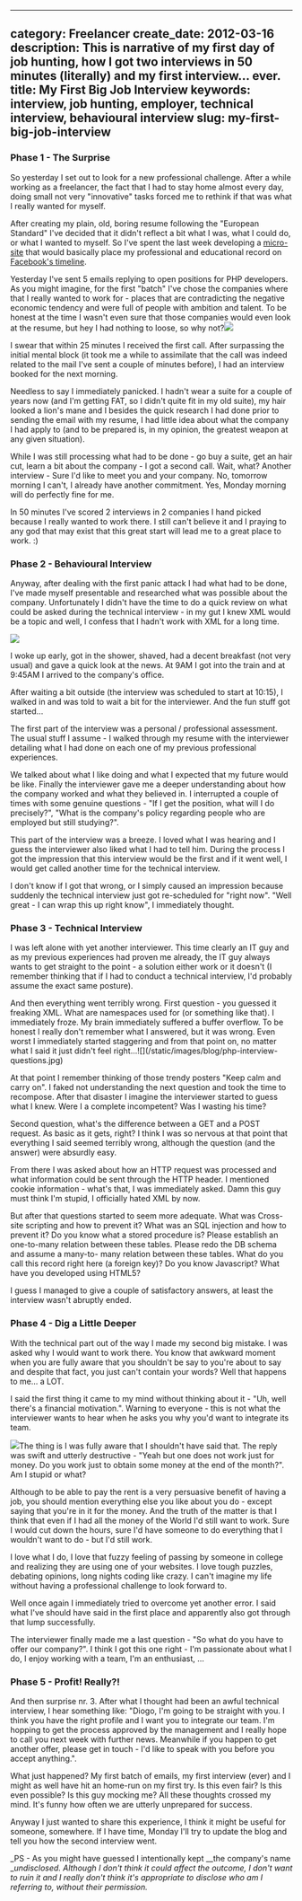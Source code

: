 ----
category: Freelancer
create_date: 2012-03-16
description: This is narrative of my first day of job hunting, how I got two interviews in 50 minutes (literally) and my first interview... ever. 
title: My First Big Job Interview
keywords: interview, job hunting, employer, technical interview, behavioural interview
slug: my-first-big-job-interview
----

### Phase 1 - The Surprise

So yesterday I set out to look for a new professional challenge. After a while
working as a freelancer, the fact that I had to stay home almost every day,
doing small not very "innovative" tasks forced me to rethink if that was what
I really wanted for myself.

After creating my plain, old, boring resume following the "European Standard"
I've decided that it didn't reflect a bit what I was, what I could do, or what
I wanted to myself. So I've spent the last week developing a [micro-
site](http://cv.diogoosorio.com) that would basically place my professional
and educational record on [Facebook's timeline](http://cv.diogoosorio.com).

Yesterday I've sent 5 emails replying to open positions for PHP developers. As
you might imagine, for the first "batch" I've chose the companies where that I
really wanted to work for - places that are contradicting the negative
economic tendency and were full of people with ambition and talent. To be
honest at the time I wasn't even sure that those companies would even look at
the resume, but hey I had nothing to loose, so why
not?![](/static/images/blog/surprised.jpg)

I swear that within 25 minutes I received the first call. After surpassing the
initial mental block (it took me a while to assimilate that the call was
indeed related to the mail I've sent a couple of minutes before), I had an
interview booked for the next morning.

Needless to say I immediately panicked. I hadn't wear a suite for a couple of
years now (and I'm getting FAT, so I didn't quite fit in my old suite), my
hair looked a lion's mane and I besides the quick research I had done prior to
sending the email with my resume, I had little idea about what the company I
had apply to (and to be prepared is, in my opinion, the greatest weapon at any
given situation).

While I was still processing what had to be done - go buy a suite, get an hair
cut, learn a bit about the company - I got a second call. Wait, what? Another
interview - Sure I'd like to meet you and your company. No, tomorrow morning I
can't, I already have another commitment. Yes, Monday morning will do
perfectly fine for me.

In 50 minutes I've scored 2 interviews in 2 companies I hand picked because I
really wanted to work there. I still can't believe it and I praying to any god
that may exist that this great start will lead me to a great place to work. :)

### Phase 2 - Behavioural Interview

Anyway, after dealing with the first panic attack I had what had to be done,
I've made myself presentable and researched what was possible about the
company. Unfortunately I didn't have the time to do a quick review on what
could be asked during the technical interview - in my gut I knew XML would be
a topic and well, I confess that I hadn't work with XML for a long time.

![](/static/images/blog/int.gif)

I woke up early, got in the shower, shaved, had a decent breakfast (not very
usual) and gave a quick look at the news. At 9AM I got into the train and at
9:45AM I arrived to the company's office.

After waiting a bit outside (the interview was scheduled to start at 10:15), I
walked in and was told to wait a bit for the interviewer. And the fun stuff
got started...

The first part of the interview was a personal / professional assessment. The
usual stuff I assume - I walked through my resume with the interviewer
detailing what I had done on each one of my previous professional experiences.

We talked about what I like doing and what I expected that my future would be
like. Finally the interviewer gave me a deeper understanding about how the
company worked and what they believed in. I interrupted a couple of times with
some genuine questions - "If I get the position, what will I do precisely?",
"What is the company's policy regarding people who are employed but still
studying?".

This part of the interview was a breeze. I loved what I was hearing and I
guess the interviewer also liked what I had to tell him. During the process I
got the impression that this interview would be the first and if it went well,
I would get called another time for the technical interview.

I don't know if I got that wrong, or I simply caused an impression because
suddenly the technical interview just got re-scheduled for "right now". "Well
great - I can wrap this up right know", I immediately thought.

### Phase 3 - Technical Interview

I was left alone with yet another interviewer. This time clearly an IT guy and
as my previous experiences had proven me already, the IT guy always wants to
get straight to the point - a solution either work or it doesn't (I remember
thinking that if I had to conduct a technical interview, I'd probably assume
the exact same posture).

And then everything went terribly wrong. First question - you guessed it
freaking XML. What are namespaces used for (or something like that). I
immediately froze. My brain immediately suffered a buffer overflow. To be
honest I really don't remember what I answered, but it was wrong. Even worst I
immediately started staggering and from that point on, no matter what I said
it just didn't feel right...![](/static/images/blog/php-interview-
questions.jpg)

At that point I remember thinking of those trendy posters "Keep calm and carry
on". I faked not understanding the next question and took the time to
recompose. After that disaster I imagine the interviewer started to guess what
I knew. Were I a complete incompetent? Was I wasting his time?

Second question, what's the difference between a GET and a POST request. As
basic as it gets, right? I think I was so nervous at that point that
everything I said seemed terribly wrong, although the question (and the
answer) were absurdly easy.

From there I was asked about how an HTTP request was processed and what
information could be sent through the HTTP header. I mentioned cookie
information - what's that, I was immediately asked. Damn this guy must think
I'm stupid, I officially hated XML by now.

But after that questions started to seem more adequate. What was Cross-site
scripting and how to prevent it? What was an SQL injection and how to prevent
it? Do you know what a stored procedure is? Please establish an one-to-many
relation between these tables. Please redo the DB schema and assume a many-to-
many relation between these tables. What do you call this record right here (a
foreign key)? Do you know Javascript? What have you developed using HTML5?

I guess I managed to give a couple of satisfactory answers, at least the
interview wasn't abruptly ended.

### Phase 4 - Dig a Little Deeper

With the technical part out of the way I made my second big mistake. I was
asked why I would want to work there. You know that awkward moment when you
are fully aware that you shouldn't be say to you're about to say and despite
that fact, you just can't contain your words? Well that happens to me... a
LOT.

I said the first thing it came to my mind without thinking about it - "Uh,
well there's a financial motivation.". Warning to everyone - this is not what
the interviewer wants to hear when he asks you why you'd want to integrate its
team.

![](/static/images/blog/hole.jpg)The thing is I was fully aware that I
shouldn't have said that. The reply was swift and utterly destructive - "Yeah
but one does not work just for money. Do you work just to obtain some money at
the end of the month?". Am I stupid or what?

Although to be able to pay the rent is a very persuasive benefit of having a
job, you should mention everything else you like about you do - except saying
that you're in it for the money. And the truth of the matter is that I think
that even if I had all the money of the World I'd still want to work. Sure I
would cut down the hours, sure I'd have someone to do everything that I
wouldn't want to do - but I'd still work.

I love what I do, I love that fuzzy feeling of passing by someone in college
and realizing they are using one of your websites. I love tough puzzles,
debating opinions, long nights coding like crazy. I can't imagine my life
without having a professional challenge to look forward to.

Well once again I immediately tried to overcome yet another error. I said what
I've should have said in the first place and apparently also got through that
lump successfully.

The interviewer finally made me a last question - "So what do you have to
offer our company?". I think I got this one right - I'm passionate about what
I do, I enjoy working with a team, I'm an enthusiast, …

### Phase 5 - Profit! Really?!

And then surprise nr. 3. After what I thought had been an awful technical
interview, I hear something like: "Diogo, I'm going to be straight with you. I
think you have the right profile and I want you to integrate our team. I'm
hopping to get the process approved by the management and I really hope to
call you next week with further news. Meanwhile if you happen to get another
offer, please get in touch - I'd like to speak with you before you accept
anything.".

What just happened? My first batch of emails, my first interview (ever) and I
might as well have hit an home-run on my first try. Is this even fair? Is this
even possible? Is this guy mocking me? All these thoughts crossed my mind.
It's funny how often we are utterly unprepared for success.

Anyway I just wanted to share this experience, I think it might be useful for
someone, somewhere. If I have time, Monday I'll try to update the blog and
tell you how the second interview went.

_PS - As you might have guessed I intentionally kept __the company's name
__undisclosed. Although I don't think it could affect the outcome, I don't
want to ruin it and I really don't think it's appropriate to disclose who am I
referring to, without their permission._

